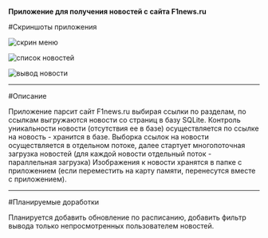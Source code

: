 <b>Приложение для получения новостей с сайта F1news.ru</b>

#Скриншоты приложения

![скрин меню](https://cloud.githubusercontent.com/assets/12079742/20305374/4ad503d0-ab46-11e6-8a6a-8137ba89bdb4.png)

![список новостей](https://cloud.githubusercontent.com/assets/12079742/20305460/cc79f3e6-ab46-11e6-88ce-7a382886f881.jpg)

![вывод новости](https://cloud.githubusercontent.com/assets/12079742/20305525/fba0f1c4-ab46-11e6-9a72-eb81a02cec6b.jpg)

***
#Описание

Приложение парсит сайт F1news.ru выбирая ссылки по разделам, по ссылкам выгружаются новости со страниц в базу SQLite. Контроль уникальности новости (отсутствия ее в базе) осуществляется по ссылке на новость - хранится в базе. Выборка ссылок на новости осуществляется в отдельном потоке, далее стартует многопоточная загрузка новостей (для каждой новости отдельный поток - параллельная загрузка) Изображения к новости хранятся в папке с приложением (если переместить на карту памяти, перенесутся вместе с приложением).
***
#Планируемые доработки

Планируется добавить обновление по расписанию, добавить фильтр вывода только непросмотренных пользователем новостей.
